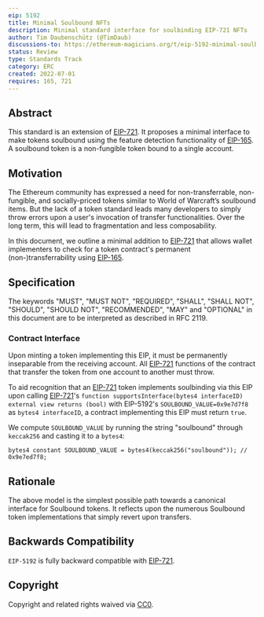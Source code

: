 ```yaml
---
eip: 5192
title: Minimal Soulbound NFTs
description: Minimal standard interface for soulbinding EIP-721 NFTs
author: Tim Daubenschütz (@TimDaub)
discussions-to: https://ethereum-magicians.org/t/eip-5192-minimal-soulbound-nfts/9814
status: Review
type: Standards Track
category: ERC
created: 2022-07-01
requires: 165, 721
---
```


## Abstract

This standard is an extension of [EIP-721](./eip-721.md). It proposes a minimal interface to make tokens soulbound using the feature detection functionality of [EIP-165](./eip-165.md). A soulbound token is a non-fungible token bound to a single account.

## Motivation

The Ethereum community has expressed a need for non-transferrable, non-fungible, and socially-priced tokens similar to World of Warcraft’s soulbound items. But the lack of a token standard leads many developers to simply throw errors upon a user's invocation of transfer functionalities. Over the long term, this will lead to fragmentation and less composability.

In this document, we outline a minimal addition to [EIP-721](./eip-721.md) that allows wallet implementers to check for a token contract's permanent (non-)transferrability using [EIP-165](./eip-165.md).

## Specification

The keywords "MUST", "MUST NOT", "REQUIRED", "SHALL", "SHALL NOT", "SHOULD", "SHOULD NOT", "RECOMMENDED", "MAY" and "OPTIONAL" in this document are to be interpreted as described in RFC 2119.

### Contract Interface

Upon minting a token implementing this EIP, it must be permanently inseparable from the receiving account. All [EIP-721](./eip-721.md) functions of the contract that transfer the token from one account to another must throw.

To aid recognition that an [EIP-721](./eip-721.md) token implements soulbinding via this EIP upon calling [EIP-721](./eip-721.md)'s `function supportsInterface(bytes4 interfaceID) external view returns (bool)` with EIP-5192's `SOULBOUND_VALUE=0x9e7d7f8` as `bytes4 interfaceID`, a contract implementing this EIP must return `true`.

We compute `SOULBOUND_VALUE` by running the string "soulbound" through `keccak256` and casting it to a `bytes4`:

```solidity
bytes4 constant SOULBOUND_VALUE = bytes4(keccak256("soulbound")); // 0x9e7ed7f8;
```

## Rationale

The above model is the simplest possible path towards a canonical interface for Soulbound tokens. It reflects upon the numerous Soulbound token implementations that simply revert upon transfers.

## Backwards Compatibility

`EIP-5192` is fully backward compatible with [EIP-721](./eip-721.md).

## Copyright

Copyright and related rights waived via [CC0](../LICENSE.md).
